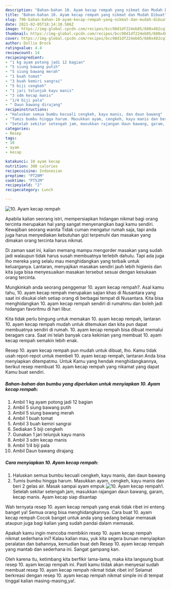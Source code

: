 ```yaml
---
description: "Bahan-bahan 10. Ayam kecap rempah yang nikmat dan Mudah Dibuat"
title: "Bahan-bahan 10. Ayam kecap rempah yang nikmat dan Mudah Dibuat"
slug: 796-bahan-bahan-10-ayam-kecap-rempah-yang-nikmat-dan-mudah-dibuat
date: 2021-02-05T18:14:10.506Z
image: https://img-global.cpcdn.com/recipes/bcc98d1df224eb85/680x482cq70/10-ayam-kecap-rempah-foto-resep-utama.jpg
thumbnail: https://img-global.cpcdn.com/recipes/bcc98d1df224eb85/680x482cq70/10-ayam-kecap-rempah-foto-resep-utama.jpg
cover: https://img-global.cpcdn.com/recipes/bcc98d1df224eb85/680x482cq70/10-ayam-kecap-rempah-foto-resep-utama.jpg
author: Dollie Brock
ratingvalue: 4.4
reviewcount: 14
recipeingredient:
- "1 kg ayam potong jadi 12 bagian"
- "5 siung bawang putih"
- "5 siung bawang merah"
- "1 buah tomat"
- "3 buah kemiri sangrai"
- "5 biji cengkeh"
- "1 jari telunjuk kayu manis"
- "3 sdm kecap manis"
- "1/4 biji pala"
- " Daun bawang dirajang"
recipeinstructions:
- "Haluskan semua bumbu kecuali cengkeh, kayu manis, dan daun bawang"
- "Tumis bumbu hingga harum. Masukkan ayam, cengkeh, kayu manis dan beri 2 gelas air. Masak sampai ayam empuk"
- "Setelah sekitar setengah jam, masukkan rajangan daun bawang, garam, kecap manis. Ayam kecap siap disantap"
categories:
- Resep
tags:
- 10
- ayam
- kecap

katakunci: 10 ayam kecap 
nutrition: 300 calories
recipecuisine: Indonesian
preptime: "PT20M"
cooktime: "PT52M"
recipeyield: "2"
recipecategory: Lunch

---
```



![10. Ayam kecap rempah](https://img-global.cpcdn.com/recipes/bcc98d1df224eb85/680x482cq70/10-ayam-kecap-rempah-foto-resep-utama.jpg)

Apabila kalian seorang istri, mempersiapkan hidangan nikmat bagi orang tercinta merupakan hal yang sangat menyenangkan bagi kamu sendiri. Kewajiban seorang  wanita Tidak cuman mengatur rumah saja, tapi anda juga harus menyediakan kebutuhan gizi terpenuhi dan masakan yang dimakan orang tercinta harus nikmat.

Di zaman  saat ini, kalian memang mampu mengorder masakan yang sudah jadi walaupun tidak harus susah membuatnya terlebih dahulu. Tapi ada juga lho mereka yang selalu mau menghidangkan yang terbaik untuk keluarganya. Lantaran, menyajikan masakan sendiri jauh lebih higienis dan kita juga bisa menyesuaikan masakan tersebut sesuai dengan kesukaan orang tercinta. 



Mungkinkah anda seorang penggemar 10. ayam kecap rempah?. Asal kamu tahu, 10. ayam kecap rempah merupakan sajian khas di Nusantara yang saat ini disukai oleh setiap orang di berbagai tempat di Nusantara. Kita bisa menghidangkan 10. ayam kecap rempah sendiri di rumahmu dan boleh jadi hidangan favoritmu di hari libur.

Kita tidak perlu bingung untuk memakan 10. ayam kecap rempah, lantaran 10. ayam kecap rempah mudah untuk ditemukan dan kita pun dapat membuatnya sendiri di rumah. 10. ayam kecap rempah bisa dibuat memalui beragam cara. Saat ini telah banyak cara kekinian yang membuat 10. ayam kecap rempah semakin lebih enak.

Resep 10. ayam kecap rempah pun mudah untuk dibuat, lho. Kamu tidak usah repot-repot untuk membeli 10. ayam kecap rempah, lantaran Anda bisa menyiapkan ditempatmu. Untuk Kamu yang hendak menghidangkannya, berikut resep membuat 10. ayam kecap rempah yang nikamat yang dapat Kamu buat sendiri.

<!--inarticleads1-->

##### Bahan-bahan dan bumbu yang diperlukan untuk menyiapkan 10. Ayam kecap rempah:

1. Ambil 1 kg ayam potong jadi 12 bagian
1. Ambil 5 siung bawang putih
1. Ambil 5 siung bawang merah
1. Ambil 1 buah tomat
1. Ambil 3 buah kemiri sangrai
1. Sediakan 5 biji cengkeh
1. Gunakan 1 jari telunjuk kayu manis
1. Ambil 3 sdm kecap manis
1. Ambil 1/4 biji pala
1. Ambil  Daun bawang dirajang




<!--inarticleads2-->

##### Cara menyiapkan 10. Ayam kecap rempah:

1. Haluskan semua bumbu kecuali cengkeh, kayu manis, dan daun bawang
1. Tumis bumbu hingga harum. Masukkan ayam, cengkeh, kayu manis dan beri 2 gelas air. Masak sampai ayam empuk
<img src="https://img-global.cpcdn.com/steps/b687988f14f7c37f/160x128cq70/10-ayam-kecap-rempah-langkah-memasak-2-foto.jpg" alt="10. Ayam kecap rempah">1. Setelah sekitar setengah jam, masukkan rajangan daun bawang, garam, kecap manis. Ayam kecap siap disantap




Wah ternyata resep 10. ayam kecap rempah yang enak tidak ribet ini enteng banget ya! Semua orang bisa menghidangkannya. Cara buat 10. ayam kecap rempah Cocok banget untuk anda yang sedang belajar memasak ataupun juga bagi kalian yang sudah pandai dalam memasak.

Apakah kamu ingin mencoba membikin resep 10. ayam kecap rempah nikmat sederhana ini? Kalau kalian mau, yuk kita segera buruan menyiapkan peralatan dan bahannya, kemudian buat deh Resep 10. ayam kecap rempah yang mantab dan sederhana ini. Sangat gampang kan. 

Oleh karena itu, ketimbang kita berfikir lama-lama, maka kita langsung buat resep 10. ayam kecap rempah ini. Pasti kamu tiidak akan menyesal sudah membuat resep 10. ayam kecap rempah nikmat tidak ribet ini! Selamat berkreasi dengan resep 10. ayam kecap rempah nikmat simple ini di tempat tinggal kalian masing-masing,ya!.

